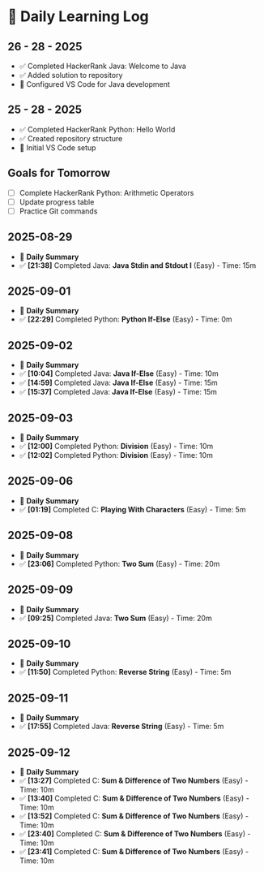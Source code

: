 # 📝 Daily Learning Log

## 26 - 28 - 2025
- ✅ Completed HackerRank Java: Welcome to Java
- ✅ Added solution to repository
- 🔧 Configured VS Code for Java development

## 25 - 28 - 2025
- ✅ Completed HackerRank Python: Hello World
- ✅ Created repository structure
- 🔧 Initial VS Code setup

## Goals for Tomorrow
- [ ] Complete HackerRank Python: Arithmetic Operators
- [ ] Update progress table
- [ ] Practice Git commands

## 2025-08-29
- 📅 **Daily Summary**
- ✅ **[21:38]** Completed Java: **Java Stdin and Stdout I** (Easy) - Time: 15m

## 2025-09-01
- 📅 **Daily Summary**
- ✅ **[22:29]** Completed Python: **Python If-Else** (Easy) - Time: 0m

## 2025-09-02
- 📅 **Daily Summary**
- ✅ **[10:04]** Completed Java: **Java If-Else** (Easy) - Time: 10m
- ✅ **[14:59]** Completed Java: **Java If-Else** (Easy) - Time: 15m
- ✅ **[15:37]** Completed Java: **Java If-Else** (Easy) - Time: 15m

## 2025-09-03
- 📅 **Daily Summary**
- ✅ **[12:00]** Completed Python: **Division** (Easy) - Time: 10m
- ✅ **[12:02]** Completed Python: **Division** (Easy) - Time: 10m

## 2025-09-06
- 📅 **Daily Summary**
- ✅ **[01:19]** Completed C: **Playing With Characters** (Easy) - Time: 5m

## 2025-09-08
- 📅 **Daily Summary**
- ✅ **[23:06]** Completed Python: **Two Sum** (Easy) - Time: 20m

## 2025-09-09
- 📅 **Daily Summary**
- ✅ **[09:25]** Completed Java: **Two Sum** (Easy) - Time: 20m

## 2025-09-10
- 📅 **Daily Summary**
- ✅ **[11:50]** Completed Python: **Reverse String** (Easy) - Time: 5m

## 2025-09-11
- 📅 **Daily Summary**
- ✅ **[17:55]** Completed Java: **Reverse String** (Easy) - Time: 5m

## 2025-09-12
- 📅 **Daily Summary**
- ✅ **[13:27]** Completed C: **Sum & Difference of Two Numbers** (Easy) - Time: 10m
- ✅ **[13:40]** Completed C: **Sum & Difference of Two Numbers** (Easy) - Time: 10m
- ✅ **[13:52]** Completed C: **Sum & Difference of Two Numbers** (Easy) - Time: 10m
- ✅ **[23:40]** Completed C: **Sum & Difference of Two Numbers** (Easy) - Time: 10m
- ✅ **[23:41]** Completed C: **Sum & Difference of Two Numbers** (Easy) - Time: 10m

